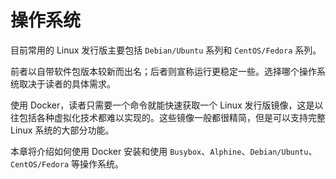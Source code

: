 # 操作系统

目前常用的 Linux 发行版主要包括 `Debian/Ubuntu` 系列和 `CentOS/Fedora` 系列。

前者以自带软件包版本较新而出名；后者则宣称运行更稳定一些。选择哪个操作系统取决于读者的具体需求。

使用 Docker，读者只需要一个命令就能快速获取一个 Linux 发行版镜像，这是以往包括各种虚拟化技术都难以实现的。这些镜像一般都很精简，但是可以支持完整 Linux 系统的大部分功能。

本章将介绍如何使用 Docker 安装和使用 `Busybox`、`Alphine`、`Debian/Ubuntu`、`CentOS/Fedora` 等操作系统。
